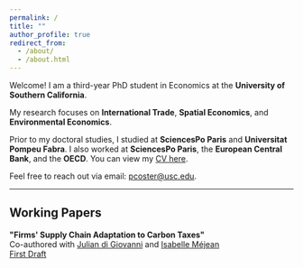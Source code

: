 ```yaml
---
permalink: /
title: ""
author_profile: true
redirect_from: 
  - /about/
  - /about.html
---
```


Welcome!
I am a third-year PhD student in Economics at the **University of Southern California**.  

My research focuses on **International Trade**, **Spatial Economics**, and **Environmental Economics**.

Prior to my doctoral studies, I studied at **SciencesPo Paris** and **Universitat Pompeu Fabra**. I also worked at **SciencesPo Paris**, the **European Central Bank**, and the **OECD**. You can view my [CV here](files/CV.pdf).  

Feel free to reach out via email: <pcoster@usc.edu>.  

---

## Working Papers  

**"Firms' Supply Chain Adaptation to Carbon Taxes"**  
Co-authored with [Julian di Giovanni](https://julian.digiovanni.ca/) and [Isabelle Méjean](https://www.isabellemejean.com/index.html)  
[First Draft](files/Climate_Sourcing.pdf)



